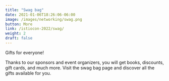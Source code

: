 ```yaml
---
title: "Swag bag"
date: 2021-01-06T18:26:06-06:00
image: /images/networking/swag.png
button: More
link: /istiocon-2022/swag/
weight: 2
draft: false
---
```


Gifts for everyone!

Thanks to our sponsors and event organizers, you will get books, discounts, gift cards, and much more. Visit the swag bag page and discover all the gifts available for you.
